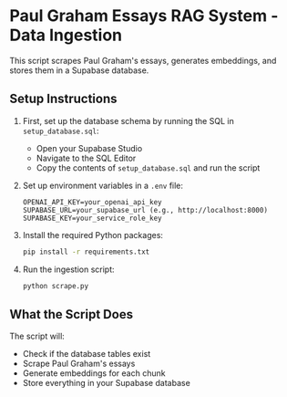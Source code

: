 # Paul Graham Essays RAG System - Data Ingestion

This script scrapes Paul Graham's essays, generates embeddings, and stores them in a Supabase database.

## Setup Instructions

1. First, set up the database schema by running the SQL in `setup_database.sql`:
   - Open your Supabase Studio
   - Navigate to the SQL Editor
   - Copy the contents of `setup_database.sql` and run the script

2. Set up environment variables in a `.env` file:
   ```env
   OPENAI_API_KEY=your_openai_api_key
   SUPABASE_URL=your_supabase_url (e.g., http://localhost:8000)
   SUPABASE_KEY=your_service_role_key
   ```

3. Install the required Python packages:
   ```bash
   pip install -r requirements.txt
   ```

4. Run the ingestion script:
   ```bash
   python scrape.py
   ```

## What the Script Does

The script will:
- Check if the database tables exist
- Scrape Paul Graham's essays
- Generate embeddings for each chunk
- Store everything in your Supabase database
